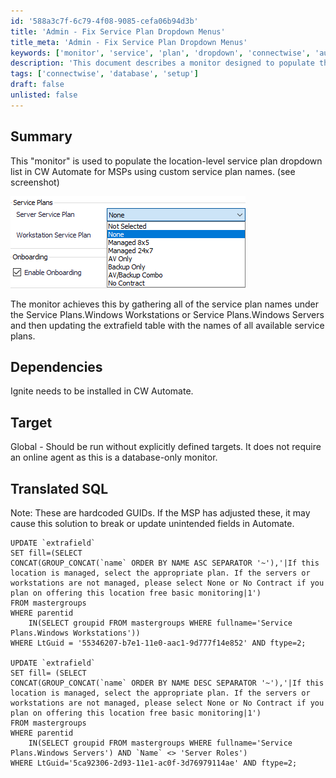 ```yaml
---
id: '588a3c7f-6c79-4f08-9085-cefa06b94d3b'
title: 'Admin - Fix Service Plan Dropdown Menus'
title_meta: 'Admin - Fix Service Plan Dropdown Menus'
keywords: ['monitor', 'service', 'plan', 'dropdown', 'connectwise', 'automate']
description: 'This document describes a monitor designed to populate the location-level service plan dropdown list in ConnectWise Automate for MSPs using custom service plan names. It details the dependencies, target execution, and includes translated SQL for updating the extrafield table with service plan names.'
tags: ['connectwise', 'database', 'setup']
draft: false
unlisted: false
---
```


## Summary

This "monitor" is used to populate the location-level service plan dropdown list in CW Automate for MSPs using custom service plan names. (see screenshot)

![Screenshot](../../../static/img/Admin---Fix-Service-Plan-Dropdown-Menus/image_1.png)

The monitor achieves this by gathering all of the service plan names under the Service Plans.Windows Workstations or Service Plans.Windows Servers and then updating the extrafield table with the names of all available service plans.

## Dependencies

Ignite needs to be installed in CW Automate.

## Target

Global - Should be run without explicitly defined targets. It does not require an online agent as this is a database-only monitor.

## Translated SQL

Note: These are hardcoded GUIDs. If the MSP has adjusted these, it may cause this solution to break or update unintended fields in Automate.

```
UPDATE `extrafield`
SET fill=(SELECT 
CONCAT(GROUP_CONCAT(`name` ORDER BY NAME ASC SEPARATOR '~'),'|If this location is managed, select the appropriate plan. If the servers or workstations are not managed, please select None or No Contract if you plan on offering this location free basic monitoring|1')
FROM mastergroups 
WHERE parentid 
    IN(SELECT groupid FROM mastergroups WHERE fullname='Service Plans.Windows Workstations'))
WHERE LtGuid = '55346207-b7e1-11e0-aac1-9d777f14e852' AND ftype=2;

UPDATE `extrafield`
SET fill= (SELECT
CONCAT(GROUP_CONCAT(`name` ORDER BY NAME DESC SEPARATOR '~'),'|If this location is managed, select the appropriate plan. If the servers or workstations are not managed, please select None or No Contract if you plan on offering this location free basic monitoring|1')
FROM mastergroups 
WHERE parentid 
    IN(SELECT groupid FROM mastergroups WHERE fullname='Service Plans.Windows Servers') AND `Name` <> 'Server Roles')
WHERE LtGuid='5ca92306-2d93-11e1-ac0f-3d76979114ae' AND ftype=2;
```



